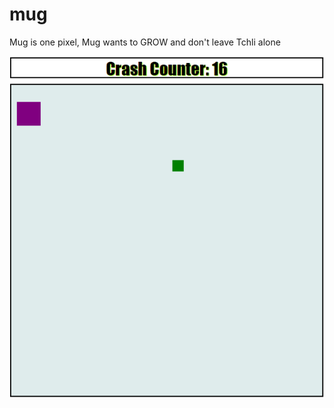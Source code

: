 # mug
Mug is one pixel, Mug wants to GROW and don't leave Tchli alone

![MUG](https://github.com/skaterfel/mug/blob/master/MUG_GAME.PNG?raw=true "MUG THE GAME")
